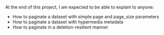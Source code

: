 At the end of this project, I am expected to be able to explain to anyone:

- How to paginate a dataset with simple page and page_size parameters
- How to paginate a dataset with hypermedia metadata
- How to paginate in a deletion-resilient manner
